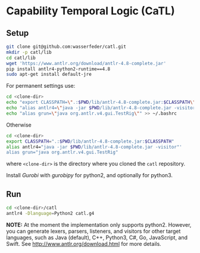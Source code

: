 # Capability Temporal Logic (CaTL)

Setup
-----

```bash
git clone git@github.com:wasserfeder/catl.git
mkdir -p catl/lib
cd catl/lib
wget 'https://www.antlr.org/download/antlr-4.8-complete.jar'
pip install antlr4-python2-runtime==4.8
sudo apt-get install default-jre
```

For permanent settings use:

```bash
cd <clone-dir>
echo "export CLASSPATH=\".:$PWD/lib/antlr-4.8-complete.jar:$CLASSPATH\"" >> ~/.bashrc
echo "alias antlr4=\"java -jar $PWD/lib/antlr-4.8-complete.jar -visitor\"" >> ~/.bashrc
echo "alias grun=\"java org.antlr.v4.gui.TestRig\"" >> ~/.bashrc
```

Otherwise

```bash
cd <clone-dir>
export CLASSPATH=".:$PWD/lib/antlr-4.8-complete.jar:$CLASSPATH"
alias antlr4="java -jar $PWD/lib/antlr-4.8-complete.jar -visitor"'
alias grun="java org.antlr.v4.gui.TestRig"
```

where `<clone-dir>` is the directory where you cloned the `catl` repository.

Install *Gurobi* with *gurobipy* for python2, and optionally for python3.


Run
---

```bash
cd <clone-dir>/catl
antlr4 -Dlanguage=Python2 catl.g4
```

**NOTE:** At the moment the implementation only supports python2. However, you
can generate lexers, parsers, listeners, and visitors for other target languages,
such as Java (default), C++, Python3, C#, Go, JavaScript, and Swift.
See http://www.antlr.org/download.html for more details.
